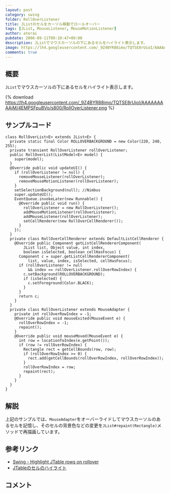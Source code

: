```yaml
---
layout: post
category: swing
folder: RollOverListener
title: JListのセルをカーソル移動でロールオーバー
tags: [JList, MouseListener, MouseMotionListener]
author: aterai
pubdate: 2006-09-11T09:10:47+09:00
description: JListでマウスカーソルの下にあるセルをハイライト表示します。
image: https://lh4.googleusercontent.com/_9Z4BYR88imo/TQTSE8rUioI/AAAAAAAAAiM/4EMPSFpuBVo/s800/RollOverListener.png
comments: true
---
```

## 概要
`JList`でマウスカーソルの下にあるセルをハイライト表示します。

{% download https://lh4.googleusercontent.com/_9Z4BYR88imo/TQTSE8rUioI/AAAAAAAAAiM/4EMPSFpuBVo/s800/RollOverListener.png %}

## サンプルコード
<pre class="prettyprint"><code>class RollOverList&lt;E&gt; extends JList&lt;E&gt; {
  private static final Color ROLLOVERBACKGROUND = new Color(220, 240, 255);
  private transient RollOverListener rollOverListener;
  public RollOverList(ListModel&lt;E&gt; model) {
    super(model);
  }
  @Override public void updateUI() {
    if (rollOverListener != null) {
      removeMouseListener(rollOverListener);
      removeMouseMotionListener(rollOverListener);
    }
    setSelectionBackground(null); //Nimbus
    super.updateUI();
    EventQueue.invokeLater(new Runnable() {
      @Override public void run() {
        rollOverListener = new RollOverListener();
        addMouseMotionListener(rollOverListener);
        addMouseListener(rollOverListener);
        setCellRenderer(new RollOverCellRenderer());
      }
    });
  }
  private class RollOverCellRenderer extends DefaultListCellRenderer {
    @Override public Component getListCellRendererComponent(
        JList list, Object value, int index,
        boolean isSelected, boolean cellHasFocus) {
      Component c = super.getListCellRendererComponent(
          list, value, index, isSelected, cellHasFocus);
      if (rollOverListener != null
          &amp;&amp; index == rollOverListener.rollOverRowIndex) {
        c.setBackground(ROLLOVERBACKGROUND);
        if (isSelected) {
          c.setForeground(Color.BLACK);
        }
      }
      return c;
    }
  }
  private class RollOverListener extends MouseAdapter {
    private int rollOverRowIndex = -1;
    @Override public void mouseExited(MouseEvent e) {
      rollOverRowIndex = -1;
      repaint();
    }
    @Override public void mouseMoved(MouseEvent e) {
      int row = locationToIndex(e.getPoint());
      if (row != rollOverRowIndex) {
        Rectangle rect = getCellBounds(row, row);
        if (rollOverRowIndex &gt;= 0) {
          rect.add(getCellBounds(rollOverRowIndex, rollOverRowIndex));
        }
        rollOverRowIndex = row;
        repaint(rect);
      }
    }
  }
}
</code></pre>

## 解説
上記のサンプルでは、`MouseAdapter`をオーバーライドしてマウスカーソルのあるセルを記憶し、そのセルの背景色などの変更を`JList#repaint(Rectangle)`メソッドで再描画しています。

## 参考リンク
- [Swing - Highlight JTable rows on rollover](https://community.oracle.com/thread/1389010)
- [JTableのセルのハイライト](http://ateraimemo.com/Swing/CellHighlight.html)

<!-- dummy comment line for breaking list -->

## コメント
